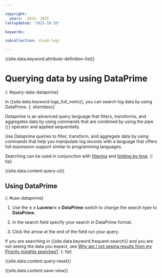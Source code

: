 ```yaml
---

copyright:
  years:  2024, 2025
lastupdated: "2025-10-20"

keywords:

subcollection: cloud-logs

---
```


{{site.data.keyword.attribute-definition-list}}



# Querying data by using DataPrime
{: #query-data-dataprime}

In {{site.data.keyword.logs_full_notm}}, you can search log data by using DataPrime.
{: shortdesc}

Dataprime is an advanced query language that filters, transforms, and aggregates data by using commands that are combined by using the pipe (`|`) operator and applied sequentially.

Use Dataprime queries to filter, transform, and aggregate data by using commands that help you manipulate log records with a language that offers full expression support similar to programming languages.

Searching can be used in conjunction with [filtering](/docs/cloud-logs?topic=cloud-logs-query-data-filter) and [limiting by time](/docs/cloud-logs?topic=cloud-logs-query-data-time).
{: tip}


{{site.data.content.query-ui}}

## Using DataPrime
{: #use-dataprime}

1. Use the **< > Lucene**/**< > DataPrime** switch to change the search type to **DataPrime**.

2. In the search field specify your search in DataPrime format.

3. Click the arrow at the end of the field run your query.

If you are searching in {{site.data.keyword.frequent-search}} and you are not seeing the data you expect, see [Why am I not seeing results from my Priority insights searches?](/docs/cloud-logs?topic=cloud-logs-ts-mapping-exceptions).
{: tip}


{{site.data.content.query-reset}}


{{site.data.content.save-view}}
